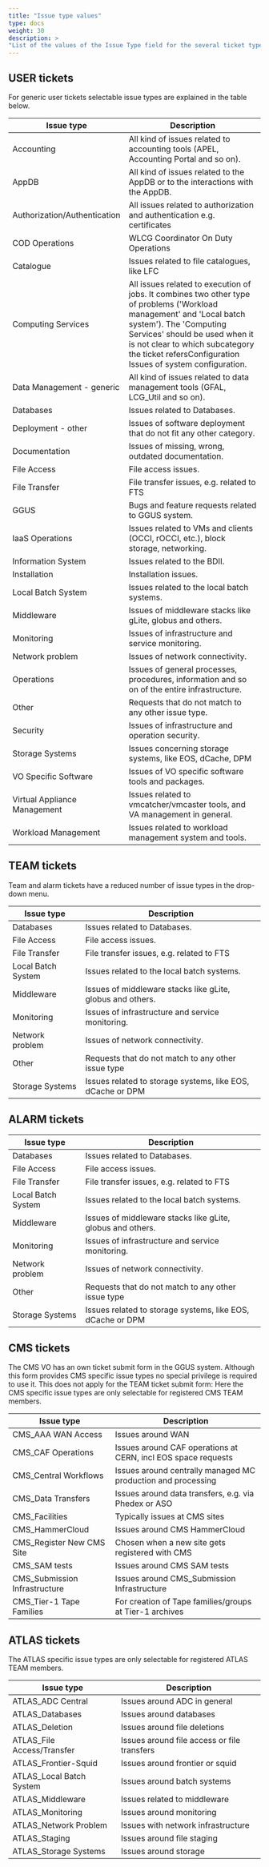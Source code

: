 ```yaml
---
title: "Issue type values"
type: docs
weight: 30
description: > 
"List of the values of the Issue Type field for the several ticket types"
---
```


## USER tickets

For generic user tickets selectable issue types are explained in the table
below.

| Issue type                   | Description                                                                                                                                                                                                                                                                        |
| ---------------------------- | ---------------------------------------------------------------------------------------------------------------------------------------------------------------------------------------------------------------------------------------------------------------------------------- |
| Accounting                   | All kind of issues related to accounting tools (APEL, Accounting Portal and so on).                                                                                                                                                                                                |
| AppDB                        | All kind of issues related to the AppDB or to the interactions with the AppDB.                                                                                                                                                                                                     |
| Authorization/Authentication | All issues related to authorization and authentication e.g. certificates                                                                                                                                                                                                           |
| COD Operations               | WLCG Coordinator On Duty Operations                                                                                                                                                                                                                                                |
| Catalogue                    | Issues related to file catalogues, like LFC                                                                                                                                                                                                                                        |
| Computing Services           | All issues related to execution of jobs. It combines two other type of problems ('Workload management' and 'Local batch system'). The 'Computing Services' should be used when it is not clear to which subcategory the ticket refersConfiguration Issues of system configuration. |
| Data Management - generic    | All kind of issues related to data management tools (GFAL, LCG_Util and so on).                                                                                                                                                                                                    |
| Databases                    | Issues related to Databases.                                                                                                                                                                                                                                                       |
| Deployment - other           | Issues of software deployment that do not fit any other category.                                                                                                                                                                                                                  |
| Documentation                | Issues of missing, wrong, outdated documentation.                                                                                                                                                                                                                                  |
| File Access                  | File access issues.                                                                                                                                                                                                                                                                |
| File Transfer                | File transfer issues, e.g. related to FTS                                                                                                                                                                                                                                          |
| GGUS                         | Bugs and feature requests related to GGUS system.                                                                                                                                                                                                                                  |
| IaaS Operations              | Issues related to VMs and clients (OCCI, rOCCI, etc.), block storage, networking.                                                                                                                                                                                                  |
| Information System           | Issues related to the BDII.                                                                                                                                                                                                                                                        |
| Installation                 | Installation issues.                                                                                                                                                                                                                                                               |
| Local Batch System           | Issues related to the local batch systems.                                                                                                                                                                                                                                         |
| Middleware                   | Issues of middleware stacks like gLite, globus and others.                                                                                                                                                                                                                         |
| Monitoring                   | Issues of infrastructure and service monitoring.                                                                                                                                                                                                                                   |
| Network problem              | Issues of network connectivity.                                                                                                                                                                                                                                                    |
| Operations                   | Issues of general processes, procedures, information and so on of the entire infrastructure.                                                                                                                                                                                       |
| Other                        | Requests that do not match to any other issue type.                                                                                                                                                                                                                                |
| Security                     | Issues of infrastructure and operation security.                                                                                                                                                                                                                                   |
| Storage Systems              | Issues concerning storage systems, like EOS, dCache, DPM                                                                                                                                                                                                                           |
| VO Specific Software         | Issues of VO specific software tools and packages.                                                                                                                                                                                                                                 |
| Virtual Appliance Management | Issues related to vmcatcher/vmcaster tools, and VA management in general.                                                                                                                                                                                                          |
| Workload Management          | Issues related to workload management system and tools.                                                                                                                                                                                                                            |

## TEAM tickets

Team and alarm tickets have a reduced number of issue types in the drop-down
menu.

| Issue type         | Description                                                |
| ------------------ | ---------------------------------------------------------- |
| Databases          | Issues related to Databases.                               |
| File Access        | File access issues.                                        |
| File Transfer      | File transfer issues, e.g. related to FTS                  |
| Local Batch System | Issues related to the local batch systems.                 |
| Middleware         | Issues of middleware stacks like gLite, globus and others. |
| Monitoring         | Issues of infrastructure and service monitoring.           |
| Network problem    | Issues of network connectivity.                            |
| Other              | Requests that do not match to any other issue type         |
| Storage Systems    | Issues related to storage systems, like EOS, dCache or DPM |

## ALARM tickets

| Issue type         | Description                                                |
| ------------------ | ---------------------------------------------------------- |
| Databases          | Issues related to Databases.                               |
| File Access        | File access issues.                                        |
| File Transfer      | File transfer issues, e.g. related to FTS                  |
| Local Batch System | Issues related to the local batch systems.                 |
| Middleware         | Issues of middleware stacks like gLite, globus and others. |
| Monitoring         | Issues of infrastructure and service monitoring.           |
| Network problem    | Issues of network connectivity.                            |
| Other              | Requests that do not match to any other issue type         |
| Storage Systems    | Issues related to storage systems, like EOS, dCache or DPM |

## CMS tickets

The CMS VO has an own ticket submit form in the GGUS system. Although this form
provides CMS specific issue types no special privilege is required to use it.
This does not apply for the TEAM ticket submit form: Here the CMS specific issue
types are only selectable for registered CMS TEAM members.

| Issue type                    | Description                                                   |
| ----------------------------- | ------------------------------------------------------------- |
| CMS_AAA WAN Access            | Issues around WAN                                             |
| CMS_CAF Operations            | Issues around CAF operations at CERN, incl EOS space requests |
| CMS_Central Workflows         | Issues around centrally managed MC production and processing  |
| CMS_Data Transfers            | Issues around data transfers, e.g. via Phedex or ASO          |
| CMS_Facilities                | Typically issues at CMS sites                                 |
| CMS_HammerCloud               | Issues around CMS HammerCloud                                 |
| CMS_Register New CMS Site     | Chosen when a new site gets registered with CMS               |
| CMS_SAM tests                 | Issues around CMS SAM tests                                   |
| CMS_Submission Infrastructure | Issues around CMS_Submission Infrastructure                   |
| CMS_Tier-1 Tape Families      | For creation of Tape families/groups at Tier-1 archives       |

## ATLAS tickets

The ATLAS specific issue types are only selectable for registered ATLAS TEAM
members.

| Issue type                 | Description                                 |
| -------------------------- | ------------------------------------------- |
| ATLAS_ADC Central          | Issues around ADC in general                |
| ATLAS_Databases            | Issues around databases                     |
| ATLAS_Deletion             | Issues around file deletions                |
| ATLAS_File Access/Transfer | Issues around file access or file transfers |
| ATLAS_Frontier-Squid       | Issues around frontier or squid             |
| ATLAS_Local Batch System   | Issues around batch systems                 |
| ATLAS_Middleware           | Issues related to middleware                |
| ATLAS_Monitoring           | Issues around monitoring                    |
| ATLAS_Network Problem      | Issues with network infrastructure          |
| ATLAS_Staging              | Issues around file staging                  |
| ATLAS_Storage Systems      | Issues around storage                       |
